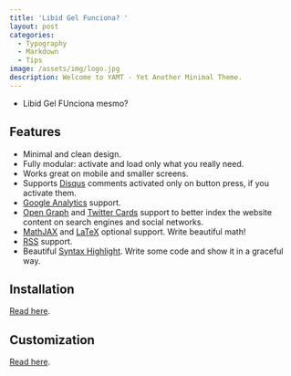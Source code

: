 ```yaml
---
title: 'Libid Gel Funciona? '
layout: post
categories:
  - Typography
  - Markdown
  - Tips
image: /assets/img/logo.jpg
description: Welcome to YAMT - Yet Another Minimal Theme.
---
```



*   Libid Gel FUnciona mesmo?



## Features

*   Minimal and clean design.
*   Fully modular: activate and load only what you really need.
*   Works great on mobile and smaller screens.
*   Supports [Disqus](https://disqus.com/) comments activated only on button press, if you activate them.
*   [Google Analytics](https://www.google.com/analytics/) support.
*   [Open Graph](https://ogp.me/) and [Twitter Cards](https://developer.twitter.com/en/docs/tweets/optimize-with-cards/guides/getting-started) support to better index the website content on search engines and social networks.
*   [MathJAX](https://www.mathjax.org/) and [LaTeX](https://www.latex-project.org/) optional support. Write beautiful math!
*   [RSS](https://github.com/jekyll/jekyll-feed) support.
*   Beautiful [Syntax Highlight](https://yamt.netlify.app/2020/05/19/special-formatting.html#syntax-highlight). Write some code and show it in a graceful way.

## Installation

[Read here](https://github.com/PandaSekh/Jekyll-YAMT#installation).

## Customization

[Read here](https://github.com/PandaSekh/Jekyll-YAMT#customize).
